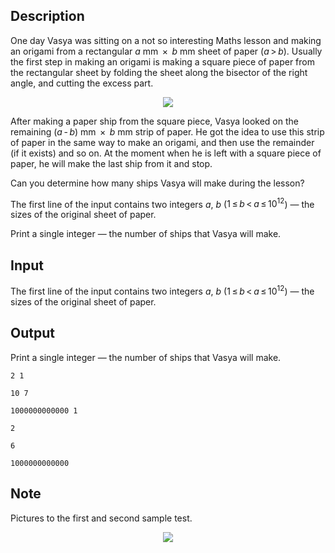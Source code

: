 ## Description

<div><p>One day Vasya was sitting on a not so interesting Maths lesson and making an origami from a rectangular <span class="tex-span"><i>a</i></span> mm <span class="tex-span"> × </span> <span class="tex-span"><i>b</i></span> mm sheet of paper (<span class="tex-span"><i>a</i> &gt; <i>b</i></span>). Usually the first step in making an origami is making a square piece of paper from the rectangular sheet by folding the sheet along the bisector of the right angle, and cutting the excess part.</p><center> <img class="tex-graphics" src="file://Pk6wsfN3.png" style="max-width: 100.0%;max-height: 100.0%;"> </center><p>After making a paper ship from the square piece, Vasya looked on the remaining <span class="tex-span">(<i>a</i> - <i>b</i>)</span> mm <span class="tex-span"> × </span> <span class="tex-span"><i>b</i></span> mm strip of paper. He got the idea to use this strip of paper in the same way to make an origami, and then use the remainder (if it exists) and so on. At the moment when he is left with a square piece of paper, he will make the last ship from it and stop.</p><p>Can you determine how many ships Vasya will make during the lesson?</p></div><div class="input-specification"><p>The first line of the input contains two integers <span class="tex-span"><i>a</i></span>, <span class="tex-span"><i>b</i></span> (<span class="tex-span">1 ≤ <i>b</i> &lt; <i>a</i> ≤ 10<sup class="upper-index">12</sup></span>) — the sizes of the original sheet of paper.</p></div><div class="output-specification"><p>Print a single integer — the number of ships that Vasya will make.</p></div>

## Input

<p>The first line of the input contains two integers <span class="tex-span"><i>a</i></span>, <span class="tex-span"><i>b</i></span> (<span class="tex-span">1 ≤ <i>b</i> &lt; <i>a</i> ≤ 10<sup class="upper-index">12</sup></span>) — the sizes of the original sheet of paper.</p>

## Output

<p>Print a single integer — the number of ships that Vasya will make.</p>





```input1
2 1

```




```input2
10 7

```




```input3
1000000000000 1

```




```output1
2

```




```output2
6

```




```output3
1000000000000

```



## Note

<p>Pictures to the first and second sample test.</p><center> <img class="tex-graphics" src="file://NQFv0M63.png" style="max-width: 100.0%;max-height: 100.0%;"> </center>
